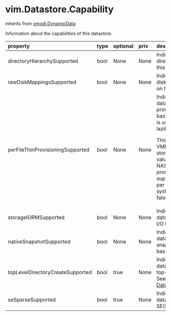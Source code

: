 vim.Datastore.Capability
========================
inherits from [vmodl.DynamicData](docs/vmodl.DynamicData.md)


Information about the capabilities of this datastore.

| property | type | optional | priv | desc |
|:---------|:-----|:---------|:-----|:-----|
| directoryHierarchySupported | bool | None | None | Indicates whether or not directories can be created on this datastore. |
| rawDiskMappingsSupported | bool | None | None | Indicates whether or not raw disk mappings can be created on this datastore. |
| perFileThinProvisioningSupported | bool | None | None | Indicates whether or not the datastore supports thin provisioning on a per file   basis. When thin provisioning is used, backing storage is lazily allocated.   <p>   This is supported by VMFS3. VMFS2 always allocates storage eagerly. Thus, this   value is false for VMFS2. Most NAS systems always use thin provisioning.   They do not support configuring this on a per file basis, so for NAS systems   this value is also false. |
| storageIORMSupported | bool | None | None | Indicates whether the datastore supports Storage I/O Resource Management. |
| nativeSnapshotSupported | bool | None | None | Indicates whether the datastore supports native snapshot feature which is   based on Copy-On-Write. |
| topLevelDirectoryCreateSupported | bool | true | None | Indicates whether the datastore supports traditional top-level   directory creation.<br>See <a href="vim.DatastoreNamespaceManager.md">DatastoreNamespaceManager</a><br> |
| seSparseSupported | bool | true | None | Indicates whether the datastore supports the Flex-SE(SeSparse) feature. |



